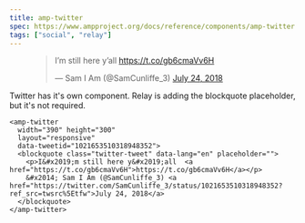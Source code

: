 ```yaml
---
title: amp-twitter
spec: https://www.ampproject.org/docs/reference/components/amp-twitter.html
tags: ["social", "relay"]
---
```


<figure>
  <amp-twitter width="390" height="300" layout="responsive" data-tweetid="1021653510318948352"><blockquote class="twitter-tweet" data-lang="en" placeholder=""><p>I&#x2019;m still here y&#x2019;all  <a href="https://t.co/gb6cmaVv6H">https://t.co/gb6cmaVv6H</a></p>&#x2014; Sam I Am (@SamCunliffe_3) <a href="https://twitter.com/SamCunliffe_3/status/1021653510318948352?ref_src=twsrc%5Etfw">July 24, 2018</a></blockquote></amp-twitter>
</figure>

<!--more-->

Twitter has it's own component. Relay is adding the blockquote placeholder, but it's not required.

```
<amp-twitter 
  width="390" height="300" 
  layout="responsive" 
  data-tweetid="1021653510318948352">
  <blockquote class="twitter-tweet" data-lang="en" placeholder="">
    <p>I&#x2019;m still here y&#x2019;all  <a href="https://t.co/gb6cmaVv6H">https://t.co/gb6cmaVv6H</a></p>
    &#x2014; Sam I Am (@SamCunliffe_3) <a href="https://twitter.com/SamCunliffe_3/status/1021653510318948352?ref_src=twsrc%5Etfw">July 24, 2018</a>
  </blockquote>
</amp-twitter>
```
